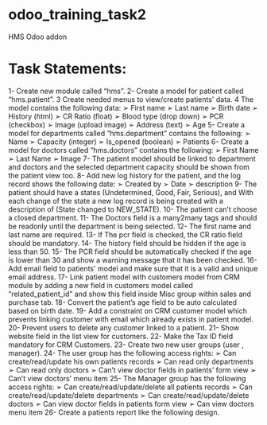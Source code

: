 # odoo_training_task2
HMS Odoo addon

# Task Statements:
1- Create new module called “hms”.
2- Create a model for patient called “hms.patient”.
3 Create needed menus to view/create patients' data.
4 The model contains the following data:
  ➢ First name
  ➢ Last name
  ➢ Birth date
  ➢ History (html)
  ➢ CR Ratio (float)
  ➢ Blood type (drop down)
  ➢ PCR (checkbox)
  ➢ Image (upload image)
  ➢ Address (text)
  ➢ Age
5- Create a model for departments called “hms.department” contains the following:
  ➢ Name
  ➢ Capacity (integer)
  ➢ Is_opened (boolean)
  ➢ Patients
6- Create a model for doctors called “hms.doctors” contains the following:
  ➢ First Name
  ➢ Last Name
  ➢ Image
7- The patient model should be linked to department and doctors and the selected department capacity should be shown from the patient view too.
8- Add new log history for the patient, and the log record shows the following date:
  ➢ Created by
  ➢ Date
  ➢ description
9- The patient should have a states (Undetermined, Good, Fair, Serious), and With each change of the state a new log record is being created with a description of (State changed to NEW_STATE).
10- The patient can’t choose a closed department.
11- The Doctors field is a many2many tags and should be readonly until the department is being selected.
12- The first name and last name are required.
13- If The pcr field is checked, the CR ratio field should be mandatory.
14- The history field should be hidden if the age is less than 50.
15- The PCR field should be automatically checked if the age is lower than 30 and show a warning message that it has been checked.
16- Add email field to patients' model and make sure that it is a valid and unique email address.
17- Link patient model with customers model from CRM module by adding a new field in customers model called “related_patient_id” and show this field inside Misc group within sales and purchase tab.
18- Convert the patient’s age field to be auto calculated based on birth date.
19- Add a constraint on CRM customer model which prevents linking customer with email which already exists in patient model.
20- Prevent users to delete any customer linked to a patient.
21- Show website field in the list view for customers.
22- Make the Tax ID field mandatory for CRM Customers.
23- Create two new user groups (user , manager).
24- The user group has the following access rights:
  ➢ Can create/read/update his own patients records
  ➢ Can read only departments
  ➢ Can read only doctors
  ➢ Can’t view doctor fields in patients’ form view
  ➢ Can’t view doctors’ menu item
25- The Manager group has the following access rights:
  ➢ Can create/read/update/delete all patients records
  ➢ Can create/read/update/delete departments
  ➢ Can create/read/update/delete doctors
  ➢ Can view doctor fields in patients form view
  ➢ Can view doctors menu item
26- Create a patients report like the following design.
